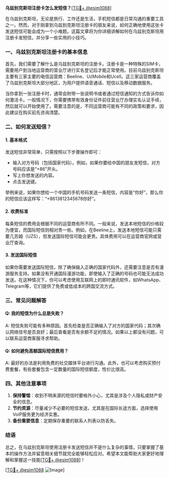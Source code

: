 **乌兹别克斯坦注册卡怎么发短信？**[[TG💪+ @esim1088](https://t.me/s/esim1088)]

在乌兹别克斯坦，无论是旅行、工作还是生活，手机短信都是日常沟通的重要工具之一。然而，对于刚拿到乌兹别克斯坦注册卡的朋友来说，如何正确地使用这张卡发送短信可能会成为一个小难题。这篇文章将为你详细讲解如何在乌兹别克斯坦用注册卡发短信，并分享一些实用的小技巧。

### 一、乌兹别克斯坦注册卡的基本信息

首先，我们需要了解什么是乌兹别克斯坦的注册卡。注册卡是一种特殊的SIM卡，需要用户到当地运营商的营业厅进行实名登记后才能正常使用。目前乌兹别克斯坦主要有三家主要的电信运营商：Beeline、UzMobile和Ucell。这三家运营商覆盖了乌兹别克斯坦大部分地区，为用户提供语音通话、短信以及移动数据服务。

当你拿到一张注册卡时，通常会附带一张说明书或者通过短信通知的方式告诉你如何激活卡。一般情况下，你需要携带有效身份证件前往营业厅办理实名认证手续，然后就可以开始使用了。需要注意的是，不同运营商可能有不同的政策和要求，因此建议在购买前先咨询清楚。

### 二、如何发送短信？

#### 1. 基本格式
发送短信非常简单，只需按照以下步骤操作即可：
- 输入对方号码（包括国家代码）。例如，如果你要给中国的朋友发短信，对方号码应该是“+86”开头。
- 写上你想发送的内容。
- 点击发送键。

举例来说，如果你想给一个中国的手机号码发送一条短信，内容是“你好”，那么你的短信应该这样写：“+8613812345678你好”。

#### 2. 收费标准
每条短信的费用会根据不同的运营商有所不同。一般来说，发送本地短信的价格较为便宜，而国际短信则相对贵一些。例如，在Beeline上，发送本地短信可能只需要几苏姆（UZS），但发送国际短信可能会更贵。具体费用可以在运营商官网或营业厅查询。

#### 3. 发送国际短信
如果你需要发送国际短信，除了确保输入正确的国家代码外，还需要注意是否有漫游服务支持。如果没有开通国际漫游功能，即使输入了正确的号码也可能无法成功发送。在这种情况下，你可以考虑使用互联网上的即时通讯软件，如WhatsApp、Telegram等，它们提供了免费或低成本的跨国交流方式。

### 三、常见问题解答

#### Q: 我的短信为什么总是失败？
A: 短信失败可能有多种原因。首先检查是否正确输入了对方的国家代码；其次确认网络信号是否良好；最后查看是否有余额不足的情况。如果以上都没有问题，可以联系运营商客服寻求帮助。

#### Q: 如何避免高额国际短信费用？
A: 最好的办法是利用免费的社交媒体平台进行沟通。此外，也可以考虑购买预付费套餐，有些套餐包含一定数量的国际短信额度，性价比很高。

### 四、其他注意事项

1. **保持警惕**：收到不明来源的短信时要格外小心，尤其是涉及个人隐私或财产安全的信息。
2. **节约资源**：尽量减少不必要的短信发送，尤其是在国际长途方面，选择使用VoIP服务更为经济实惠。
3. **备份重要信息**：定期保存重要的联系人列表以防丢失。

### 结语

总之，在乌兹别克斯坦使用注册卡发送短信并不是什么复杂的事情，只要掌握了基本的操作方法并留意相关细节就完全能够轻松应对。希望本文能帮助大家更好地理解和掌握这一技能[[TG💪+ @esim1088](https://t.me/s/esim1088)]！

[[TG💪+ @esim1088](https://t.me/s/esim1088) ![Image](https://i.postimg.cc/4NQfJmqS/Snipaste-2025-05-13-00-14-12.png)]